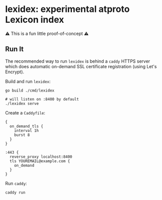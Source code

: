 
lexidex: experimental atproto Lexicon index
===========================================

⚠️ This is a fun little proof-of-concept ⚠️


## Run It

The recommended way to run `lexidex` is behind a `caddy` HTTPS server which does automatic on-demand SSL certificate registration (using Let's Encrypt).

Build and run `lexidex`:

    go build ./cmd/lexidex

    # will listen on :8400 by default
    ./lexidex serve

Create a `Caddyfile`:

```
{
  on_demand_tls {
    interval 1h
    burst 8
  }
}

:443 {
  reverse_proxy localhost:8400
  tls YOUREMAIL@example.com {
    on_demand
  }
}
```

Run `caddy`:

    caddy run
